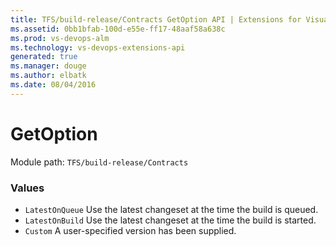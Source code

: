 ```yaml
---
title: TFS/build-release/Contracts GetOption API | Extensions for Visual Studio Team Services
ms.assetid: 0bb1bfab-100d-e55e-ff17-48aaf58a638c
ms.prod: vs-devops-alm
ms.technology: vs-devops-extensions-api
generated: true
ms.manager: douge
ms.author: elbatk
ms.date: 08/04/2016
---
```


# GetOption

Module path: `TFS/build-release/Contracts`

### Values

* `LatestOnQueue` Use the latest changeset at the time the build is queued.
* `LatestOnBuild` Use the latest changeset at the time the build is started.
* `Custom` A user-specified version has been supplied.
